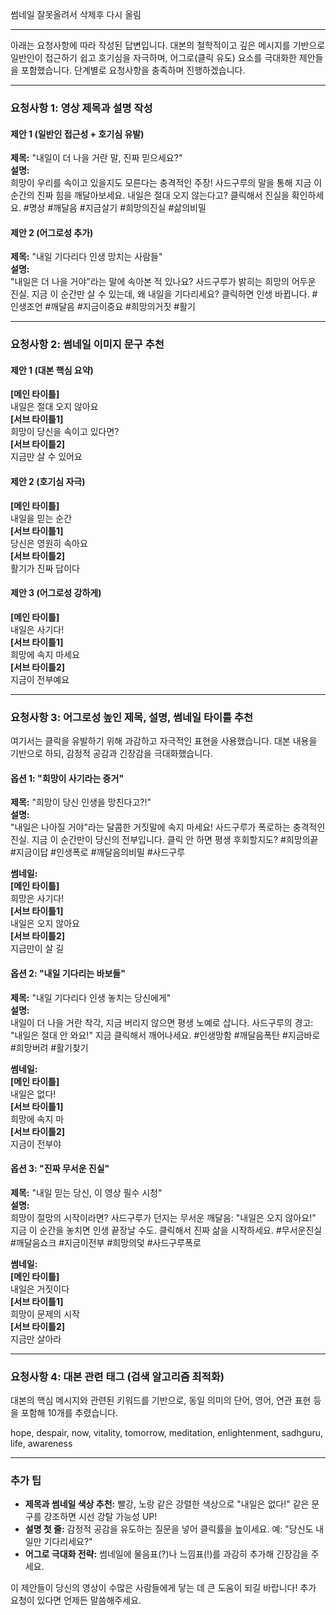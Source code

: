 썸네일 잘못올려서 삭제후 다시 올림

---
아래는 요청사항에 따라 작성된 답변입니다. 대본의 철학적이고 깊은 메시지를 기반으로 일반인이 접근하기 쉽고 호기심을 자극하며, 어그로(클릭 유도) 요소를 극대화한 제안들을 포함했습니다. 단계별로 요청사항을 충족하며 진행하겠습니다.

---

### 요청사항 1: 영상 제목과 설명 작성
#### 제안 1 (일반인 접근성 + 호기심 유발)
**제목:** "내일이 더 나을 거란 말, 진짜 믿으세요?"  
**설명:**  
희망이 우리를 속이고 있을지도 모른다는 충격적인 주장! 사드구루의 말을 통해 지금 이 순간의 진짜 힘을 깨달아보세요. 내일은 절대 오지 않는다고? 클릭해서 진실을 확인하세요. #명상 #깨달음 #지금살기 #희망의진실 #삶의비밀  

#### 제안 2 (어그로성 추가)  
**제목:** "내일 기다리다 인생 망치는 사람들"  
**설명:**  
"내일은 더 나을 거야"라는 말에 속아본 적 있나요? 사드구루가 밝히는 희망의 어두운 진실. 지금 이 순간만 살 수 있는데, 왜 내일을 기다리세요? 클릭하면 인생 바뀝니다. #인생조언 #깨달음 #지금이중요 #희망의거짓 #활기  

---

### 요청사항 2: 썸네일 이미지 문구 추천
#### 제안 1 (대본 핵심 요약)  
**[메인 타이틀]**  
내일은 절대 오지 않아요  
**[서브 타이틀1]**  
희망이 당신을 속이고 있다면?  
**[서브 타이틀2]**  
지금만 살 수 있어요  

#### 제안 2 (호기심 자극)  
**[메인 타이틀]**  
내일을 믿는 순간  
**[서브 타이틀1]**  
당신은 영원히 속아요  
**[서브 타이틀2]**  
활기가 진짜 답이다  

#### 제안 3 (어그로성 강하게)  
**[메인 타이틀]**  
내일은 사기다!  
**[서브 타이틀1]**  
희망에 속지 마세요  
**[서브 타이틀2]**  
지금이 전부예요  

---

### 요청사항 3: 어그로성 높인 제목, 설명, 썸네일 타이틀 추천
여기서는 클릭을 유발하기 위해 과감하고 자극적인 표현을 사용했습니다. 대본 내용을 기반으로 하되, 감정적 공감과 긴장감을 극대화했습니다.

#### 옵션 1: "희망이 사기라는 증거"  
**제목:** "희망이 당신 인생을 망친다고?!"  
**설명:**  
"내일은 나아질 거야"라는 달콤한 거짓말에 속지 마세요! 사드구루가 폭로하는 충격적인 진실. 지금 이 순간만이 당신의 전부입니다. 클릭 안 하면 평생 후회할지도? #희망의끝 #지금이답 #인생폭로 #깨달음의비밀 #사드구루  

**썸네일:**  
**[메인 타이틀]**  
희망은 사기다!  
**[서브 타이틀1]**  
내일은 오지 않아요  
**[서브 타이틀2]**  
지금만이 살 길  

#### 옵션 2: "내일 기다리는 바보들"  
**제목:** "내일 기다리다 인생 놓치는 당신에게"  
**설명:**  
내일이 더 나을 거란 착각, 지금 버리지 않으면 평생 노예로 삽니다. 사드구루의 경고: "내일은 절대 안 와요!" 지금 클릭해서 깨어나세요. #인생망함 #깨달음폭탄 #지금바로 #희망버려 #활기찾기  

**썸네일:**  
**[메인 타이틀]**  
내일은 없다!  
**[서브 타이틀1]**  
희망에 속지 마  
**[서브 타이틀2]**  
지금이 전부야  

#### 옵션 3: "진짜 무서운 진실"  
**제목:** "내일 믿는 당신, 이 영상 필수 시청"  
**설명:**  
희망이 절망의 시작이라면? 사드구루가 던지는 무서운 깨달음: "내일은 오지 않아요!" 지금 이 순간을 놓치면 인생 끝장날 수도. 클릭해서 진짜 삶을 시작하세요. #무서운진실 #깨달음쇼크 #지금이전부 #희망의덫 #사드구루폭로  

**썸네일:**  
**[메인 타이틀]**  
내일은 거짓이다  
**[서브 타이틀1]**  
희망이 문제의 시작  
**[서브 타이틀2]**  
지금만 살아라  

---

### 요청사항 4: 대본 관련 태그 (검색 알고리즘 최적화)  
대본의 핵심 메시지와 관련된 키워드를 기반으로, 동일 의미의 단어, 영어, 연관 표현 등을 포함해 10개를 추렸습니다.  

hope, despair, now, vitality, tomorrow, meditation, enlightenment, sadhguru, life, awareness  

---

### 추가 팁  
- **제목과 썸네일 색상 추천:** 빨강, 노랑 같은 강렬한 색상으로 "내일은 없다!" 같은 문구를 강조하면 시선 강탈 가능성 UP!  
- **설명 첫 줄:** 감정적 공감을 유도하는 질문을 넣어 클릭률을 높이세요. 예: "당신도 내일만 기다리세요?"  
- **어그로 극대화 전략:** 썸네일에 물음표(?)나 느낌표(!)를 과감히 추가해 긴장감을 주세요.

이 제안들이 당신의 영상이 수많은 사람들에게 닿는 데 큰 도움이 되길 바랍니다! 추가 요청이 있다면 언제든 말씀해주세요.
